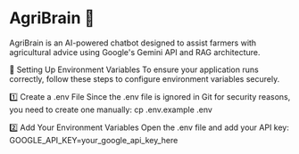 # AgriBrain 🌾
AgriBrain is an AI-powered chatbot designed to assist farmers with agricultural advice using Google's Gemini API and RAG architecture.

🔧 Setting Up Environment Variables
To ensure your application runs correctly, follow these steps to configure environment variables securely.

1️⃣ Create a .env File
Since the .env file is ignored in Git for security reasons, you need to create one manually:
cp .env.example .env

2️⃣ Add Your Environment Variables
Open the .env file and add your API key:
GOOGLE_API_KEY=your_google_api_key_here

